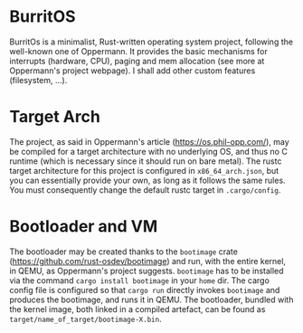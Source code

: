 # BurritOS
BurritOs is a minimalist, Rust-written operating system project, following the well-known one of Oppermann.
It provides the basic mechanisms for interrupts (hardware, CPU), paging and mem allocation (see more at Oppermann's project webpage).
I shall add other custom features (filesystem, ...).

# Target Arch
The project, as said in Oppermann's article (https://os.phil-opp.com/), may be compiled for a target architecture
with no underlying OS, and thus no C runtime (which is necessary since it should run on bare metal).
The rustc target architecture for this project is configured in `x86_64_arch.json`, but you can
essentially provide your own, as long as it follows the same rules.
You must consequently change the default rustc target in `.cargo/config`.

# Bootloader and VM
The bootloader may be created thanks to the `bootimage` crate (https://github.com/rust-osdev/bootimage) and run, with the entire kernel, in QEMU, as Oppermann's project suggests.
`bootimage` has to be installed via the command `cargo install bootimage` in your `home` dir.
The cargo config file is configured so that `cargo run` directly invokes `bootimage` and produces the bootimage, and runs it in QEMU. 
The bootloader, bundled with the kernel image, both linked in a compiled artefact, can be found as `target/name_of_target/bootimage-X.bin`.
